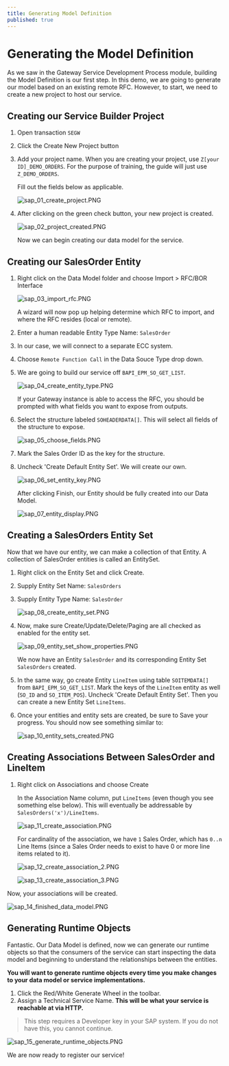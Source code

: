 ```yaml
---
title: Generating Model Definition
published: true
---
```


# Generating the Model Definition

As we saw in the Gateway Service Development Process module, building the Model Definition is our first step. In this demo, we are going to generate our model based on an existing remote RFC. However, to start, we need to create a new project to host our service.

## Creating our Service Builder Project

1. Open transaction `SEGW`
1. Click the Create New Project button
1. Add your project name. When you are creating your project, use `Z[your ID]_DEMO_ORDERS`. For the purpose of training, the guide will just use `Z_DEMO_ORDERS`.

    Fill out the fields below as applicable.

    ![sap_01_create_project.PNG]({{site.baseurl}}/img/sap_01_create_project.PNG)

1. After clicking on the green check button, your new project is created.

    ![sap_02_project_created.PNG]({{site.baseurl}}/img/sap_02_project_created.PNG)

    Now we can begin creating our data model for the service.

## Creating our SalesOrder Entity

1. Right click on the Data Model folder and choose Import > RFC/BOR Interface

    ![sap_03_import_rfc.PNG]({{site.baseurl}}/img/sap_03_import_rfc.PNG)

    A wizard will now pop up helping determine which RFC to import, and where the RFC resides (local or remote).

1. Enter a human readable Entity Type Name: `SalesOrder`
1. In our case, we will connect to a separate ECC system.
1. Choose `Remote Function Call` in the Data Souce Type drop down.
1. We are going to build our service off `BAPI_EPM_SO_GET_LIST`.

    ![sap_04_create_entity_type.PNG]({{site.baseurl}}/img/sap_04_create_entity_type.PNG)

    If your Gateway instance is able to access the RFC, you should be prompted with what fields you want to expose from outputs.

1. Select the structure labeled `SOHEADERDATA[]`. This will select all fields of the structure to expose.

    ![sap_05_choose_fields.PNG]({{site.baseurl}}/img/sap_05_choose_fields.PNG)

1. Mark the Sales Order ID as the key for the structure.
1. Uncheck 'Create Default Entity Set'. We will create our own.

    ![sap_06_set_entity_key.PNG]({{site.baseurl}}/img/sap_06_set_entity_key.PNG)

    After clicking Finish, our Entity should be fully created into our Data Model.

    ![sap_07_entity_display.PNG]({{site.baseurl}}/img/sap_07_entity_display.PNG)

## Creating a SalesOrders Entity Set

Now that we have our entity, we can make a collection of that Entity. A collection of SalesOrder entities is called an EntitySet.

1. Right click on the Entity Set and click Create.
1. Supply Entity Set Name: `SalesOrders`
1. Supply Entity Type Name: `SalesOrder`

    ![sap_08_create_entity_set.PNG]({{site.baseurl}}/img/sap_08_create_entity_set.PNG)

1. Now, make sure Create/Update/Delete/Paging are all checked as enabled for the entity set.

    ![sap_09_entity_set_show_properties.PNG]({{site.baseurl}}/img/sap_09_entity_set_show_properties.PNG)

    We now have an Entity `SalesOrder` and its corresponding Entity Set `SalesOrders` created.

1. In the same way, go create Entity `LineItem` using table `SOITEMDATA[]` from `BAPI_EPM_SO_GET_LIST`. Mark the keys of the `LineItem` entity as well (`SO_ID` and `SO_ITEM_POS`). Uncheck 'Create Default Entity Set'. Then you can create a new Entity Set `LineItems`.

1. Once your entities and entity sets are created, be sure to Save your progress. You should now see something similar to:

   ![sap_10_entity_sets_created.PNG]({{site.baseurl}}/img/sap_10_entity_sets_created.PNG)

## Creating Associations Between SalesOrder and LineItem

1. Right click on Associations and choose Create

    In the Association Name column, put `LineItems` (even though you see something else below). This will eventually be addressable by `SalesOrders('x')/LineItems`.

    ![sap_11_create_association.PNG]({{site.baseurl}}/img/sap_11_create_association.PNG)

    For cardinality of the association, we have `1` Sales Order, which has `0..n` Line Items (since a Sales Order needs to exist to have 0 or more line items related to it).

    ![sap_12_create_association_2.PNG]({{site.baseurl}}/img/sap_12_create_association_2.PNG)

    ![sap_13_create_association_3.PNG]({{site.baseurl}}/img/sap_13_create_association_3.PNG)

Now, your associations will be created.

![sap_14_finished_data_model.PNG]({{site.baseurl}}/img/sap_14_finished_data_model.PNG)

## Generating Runtime Objects

Fantastic. Our Data Model is defined, now we can generate our runtime objects so that the consumers of the service can start inspecting the data model and beginning to understand the relationships between the entities.

**You will want to generate runtime objects every time you make changes to your data model or service implementations.**

1. Click the Red/White Generate Wheel in the toolbar.
1. Assign a Technical Service Name. **This will be what your service is reachable at via HTTP.**

> This step requires a Developer key in your SAP system. If you do not have this, you cannot continue.

![sap_15_generate_runtime_objects.PNG]({{site.baseurl}}/img/sap_15_generate_runtime_objects.PNG)

We are now ready to register our service!

